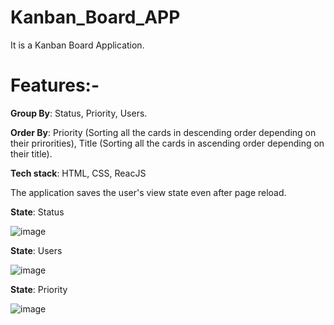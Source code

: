 # Kanban_Board_APP

It is a Kanban Board Application.

# Features:-

**Group By**: Status, Priority, Users.

**Order By**: Priority (Sorting all the cards in descending order depending on their prirorities), Title (Sorting all the cards in ascending order depending on their title).

**Tech stack**: HTML, CSS, ReacJS

The application saves the user's view state even after page reload.

**State**: Status

![image](https://github.com/Sineme01/Kanban_Board_APP/assets/89066810/82586fa2-3dda-4fab-afa3-ad79dbb4ed39)


**State**: Users

![image](https://github.com/Sineme01/Kanban_Board_APP/assets/89066810/b37513e8-259a-47f5-89fb-b96af64de75a)


**State**: Priority

![image](https://github.com/Sineme01/Kanban_Board_APP/assets/89066810/741cef49-0bd5-4632-b059-9f3af4c387a0)


